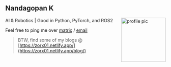 <h2>
Nandagopan K
</h2>
AI & Robotics | Good in Python, PyTorch, and ROS2

<img src="https://media.tenor.com/fSsxftCb8w0AAAAi/pikachu-running.gif" alt="profile pic" align="right" width=140>

<!-- <img src="https://zorx01.netlify.app/patrick.webp" alt="profile pic" align="right" width=75> -->


<!-- [<img src="./.assets/twitter.png" width=20px>](https://twitter.com/bruttazz_) -->


Feel free to ping me over [matrix](https://matrix.to/#/@zorx.01:matrix.org) / [email](mailto:nandagopan.k01@gmail.com)

> BTW, find some of my blogs @ [https://zorx01.netlify.app/](https://zorx01.netlify.app/blog/)

